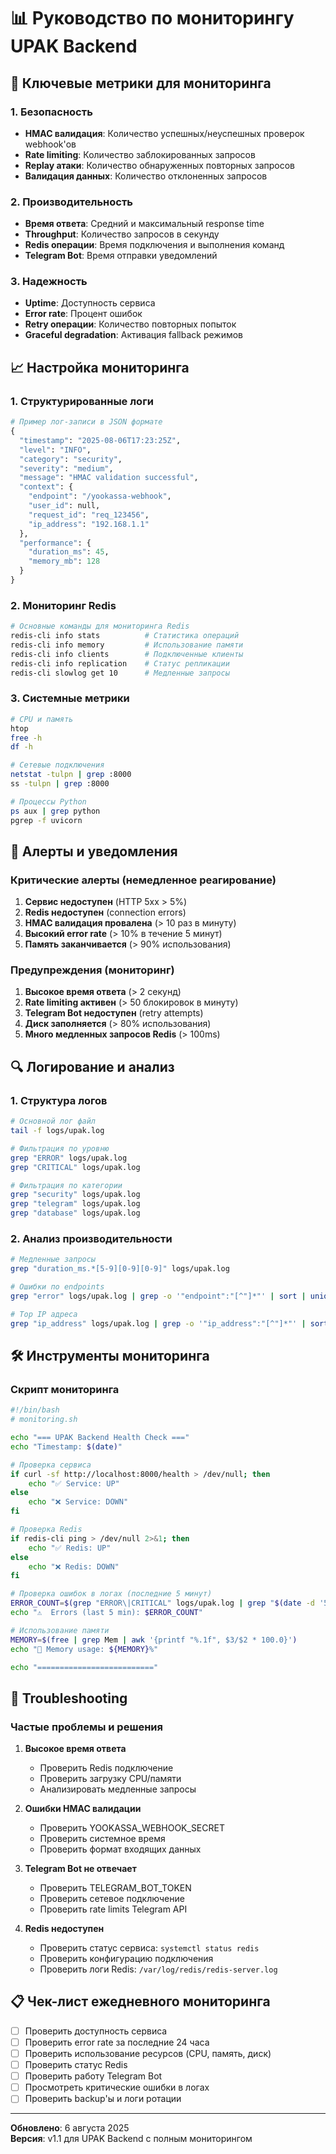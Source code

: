 # 📊 Руководство по мониторингу UPAK Backend

## 🎯 Ключевые метрики для мониторинга

### 1. Безопасность
- **HMAC валидация**: Количество успешных/неуспешных проверок webhook'ов
- **Rate limiting**: Количество заблокированных запросов
- **Replay атаки**: Количество обнаруженных повторных запросов
- **Валидация данных**: Количество отклоненных запросов

### 2. Производительность
- **Время ответа**: Средний и максимальный response time
- **Throughput**: Количество запросов в секунду
- **Redis операции**: Время подключения и выполнения команд
- **Telegram Bot**: Время отправки уведомлений

### 3. Надежность
- **Uptime**: Доступность сервиса
- **Error rate**: Процент ошибок
- **Retry операции**: Количество повторных попыток
- **Graceful degradation**: Активация fallback режимов

## 📈 Настройка мониторинга

### 1. Структурированные логи
```python
# Пример лог-записи в JSON формате
{
  "timestamp": "2025-08-06T17:23:25Z",
  "level": "INFO",
  "category": "security",
  "severity": "medium",
  "message": "HMAC validation successful",
  "context": {
    "endpoint": "/yookassa-webhook",
    "user_id": null,
    "request_id": "req_123456",
    "ip_address": "192.168.1.1"
  },
  "performance": {
    "duration_ms": 45,
    "memory_mb": 128
  }
}
```

### 2. Мониторинг Redis
```bash
# Основные команды для мониторинга Redis
redis-cli info stats          # Статистика операций
redis-cli info memory         # Использование памяти
redis-cli info clients        # Подключенные клиенты
redis-cli info replication    # Статус репликации
redis-cli slowlog get 10      # Медленные запросы
```

### 3. Системные метрики
```bash
# CPU и память
htop
free -h
df -h

# Сетевые подключения
netstat -tulpn | grep :8000
ss -tulpn | grep :8000

# Процессы Python
ps aux | grep python
pgrep -f uvicorn
```

## 🚨 Алерты и уведомления

### Критические алерты (немедленное реагирование)
1. **Сервис недоступен** (HTTP 5xx > 5%)
2. **Redis недоступен** (connection errors)
3. **HMAC валидация провалена** (> 10 раз в минуту)
4. **Высокий error rate** (> 10% в течение 5 минут)
5. **Память заканчивается** (> 90% использования)

### Предупреждения (мониторинг)
1. **Высокое время ответа** (> 2 секунд)
2. **Rate limiting активен** (> 50 блокировок в минуту)
3. **Telegram Bot недоступен** (retry attempts)
4. **Диск заполняется** (> 80% использования)
5. **Много медленных запросов Redis** (> 100ms)

## 🔍 Логирование и анализ

### 1. Структура логов
```bash
# Основной лог файл
tail -f logs/upak.log

# Фильтрация по уровню
grep "ERROR" logs/upak.log
grep "CRITICAL" logs/upak.log

# Фильтрация по категории
grep "security" logs/upak.log
grep "telegram" logs/upak.log
grep "database" logs/upak.log
```

### 2. Анализ производительности
```bash
# Медленные запросы
grep "duration_ms.*[5-9][0-9][0-9]" logs/upak.log

# Ошибки по endpoints
grep "error" logs/upak.log | grep -o '"endpoint":"[^"]*"' | sort | uniq -c

# Top IP адреса
grep "ip_address" logs/upak.log | grep -o '"ip_address":"[^"]*"' | sort | uniq -c | sort -nr
```

## 🛠️ Инструменты мониторинга

### Скрипт мониторинга
```bash
#!/bin/bash
# monitoring.sh

echo "=== UPAK Backend Health Check ==="
echo "Timestamp: $(date)"

# Проверка сервиса
if curl -sf http://localhost:8000/health > /dev/null; then
    echo "✅ Service: UP"
else
    echo "❌ Service: DOWN"
fi

# Проверка Redis
if redis-cli ping > /dev/null 2>&1; then
    echo "✅ Redis: UP"
else
    echo "❌ Redis: DOWN"
fi

# Проверка ошибок в логах (последние 5 минут)
ERROR_COUNT=$(grep "ERROR\|CRITICAL" logs/upak.log | grep "$(date -d '5 minutes ago' '+%Y-%m-%d %H:%M')" | wc -l)
echo "⚠️  Errors (last 5 min): $ERROR_COUNT"

# Использование памяти
MEMORY=$(free | grep Mem | awk '{printf "%.1f", $3/$2 * 100.0}')
echo "💾 Memory usage: ${MEMORY}%"

echo "=========================="
```

## 🔧 Troubleshooting

### Частые проблемы и решения

1. **Высокое время ответа**
   - Проверить Redis подключение
   - Проверить загрузку CPU/памяти
   - Анализировать медленные запросы

2. **Ошибки HMAC валидации**
   - Проверить YOOKASSA_WEBHOOK_SECRET
   - Проверить системное время
   - Проверить формат входящих данных

3. **Telegram Bot не отвечает**
   - Проверить TELEGRAM_BOT_TOKEN
   - Проверить сетевое подключение
   - Проверить rate limits Telegram API

4. **Redis недоступен**
   - Проверить статус сервиса: `systemctl status redis`
   - Проверить конфигурацию подключения
   - Проверить логи Redis: `/var/log/redis/redis-server.log`

## 📋 Чек-лист ежедневного мониторинга

- [ ] Проверить доступность сервиса
- [ ] Проверить error rate за последние 24 часа
- [ ] Проверить использование ресурсов (CPU, память, диск)
- [ ] Проверить статус Redis
- [ ] Проверить работу Telegram Bot
- [ ] Просмотреть критические ошибки в логах
- [ ] Проверить backup'ы и логи ротации

---
**Обновлено**: 6 августа 2025  
**Версия**: v1.1 для UPAK Backend с полным мониторингом
